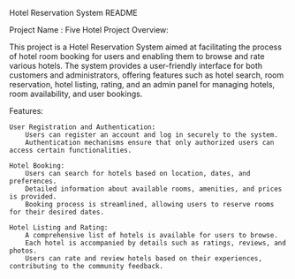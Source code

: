 
Hotel Reservation System README

Project Name : Five Hotel
Project Overview:

This project is a Hotel Reservation System aimed at facilitating the process of hotel room booking for users and enabling them to browse and rate various hotels. The system provides a user-friendly interface for both customers and administrators, offering features such as hotel search, room reservation, hotel listing, rating, and an admin panel for managing hotels, room availability, and user bookings.

Features:

    User Registration and Authentication:
        Users can register an account and log in securely to the system.
        Authentication mechanisms ensure that only authorized users can access certain functionalities.

    Hotel Booking:
        Users can search for hotels based on location, dates, and preferences.
        Detailed information about available rooms, amenities, and prices is provided.
        Booking process is streamlined, allowing users to reserve rooms for their desired dates.

    Hotel Listing and Rating:
        A comprehensive list of hotels is available for users to browse.
        Each hotel is accompanied by details such as ratings, reviews, and photos.
        Users can rate and review hotels based on their experiences, contributing to the community feedback.
